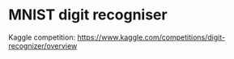 # MNIST digit recogniser

Kaggle competition: https://www.kaggle.com/competitions/digit-recognizer/overview
